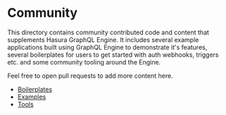 # Community

This directory contains community contributed code and content that supplements
Hasura GraphQL Engine. It includes several example applications built using
GraphQL Engine to demonstrate it's features, several boilerplates for users to get
started with auth webhooks, triggers etc. and some community tooling around the Engine.

Feel free to open pull requests to add more content here.

- [Boilerplates](boilerplates)
- [Examples](examples)
- [Tools](tools)
